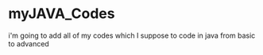 # myJAVA_Codes

i'm going to add all of my codes which I suppose to code in java from basic to advanced 
